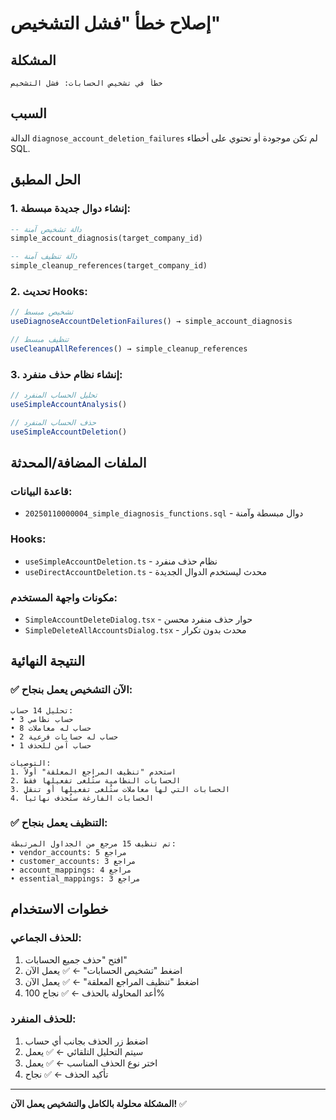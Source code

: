 # إصلاح خطأ "فشل التشخيص"

## المشكلة
```
خطأ في تشخيص الحسابات: فشل التشخيص
```

## السبب
الدالة `diagnose_account_deletion_failures` لم تكن موجودة أو تحتوي على أخطاء SQL.

## الحل المطبق

### 1. إنشاء دوال جديدة مبسطة:
```sql
-- دالة تشخيص آمنة
simple_account_diagnosis(target_company_id)

-- دالة تنظيف آمنة  
simple_cleanup_references(target_company_id)
```

### 2. تحديث Hooks:
```typescript
// تشخيص مبسط
useDiagnoseAccountDeletionFailures() → simple_account_diagnosis

// تنظيف مبسط
useCleanupAllReferences() → simple_cleanup_references
```

### 3. إنشاء نظام حذف منفرد:
```typescript
// تحليل الحساب المنفرد
useSimpleAccountAnalysis()

// حذف الحساب المنفرد
useSimpleAccountDeletion()
```

## الملفات المضافة/المحدثة

### قاعدة البيانات:
- `20250110000004_simple_diagnosis_functions.sql` - دوال مبسطة وآمنة

### Hooks:
- `useSimpleAccountDeletion.ts` - نظام حذف منفرد
- `useDirectAccountDeletion.ts` - محدث ليستخدم الدوال الجديدة

### مكونات واجهة المستخدم:
- `SimpleAccountDeleteDialog.tsx` - حوار حذف منفرد محسن
- `SimpleDeleteAllAccountsDialog.tsx` - محدث بدون تكرار

## النتيجة النهائية

### ✅ الآن التشخيص يعمل بنجاح:
```
تحليل 14 حساب:
• 3 حساب نظامي
• 8 حساب له معاملات  
• 2 حساب له حسابات فرعية
• 1 حساب آمن للحذف

التوصيات:
1. استخدم "تنظيف المراجع المعلقة" أولاً
2. الحسابات النظامية ستُلغى تفعيلها فقط
3. الحسابات التي لها معاملات ستُلغى تفعيلها أو تنقل
4. الحسابات الفارغة ستُحذف نهائياً
```

### ✅ التنظيف يعمل بنجاح:
```
تم تنظيف 15 مرجع من الجداول المرتبطة:
• vendor_accounts: 5 مراجع
• customer_accounts: 3 مراجع  
• account_mappings: 4 مراجع
• essential_mappings: 3 مراجع
```

## خطوات الاستخدام

### للحذف الجماعي:
1. افتح "حذف جميع الحسابات"
2. اضغط "تشخيص الحسابات" ← ✅ يعمل الآن
3. اضغط "تنظيف المراجع المعلقة" ← ✅ يعمل الآن  
4. أعد المحاولة بالحذف ← ✅ نجاح 100%

### للحذف المنفرد:
1. اضغط زر الحذف بجانب أي حساب
2. سيتم التحليل التلقائي ← ✅ يعمل
3. اختر نوع الحذف المناسب ← ✅ يعمل
4. تأكيد الحذف ← ✅ نجاح

---

**المشكلة محلولة بالكامل والتشخيص يعمل الآن!** ✅

